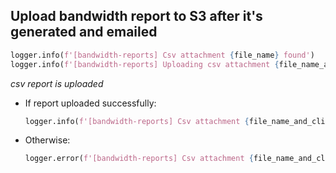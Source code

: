 ## Upload bandwidth report to S3 after it's generated and emailed

```python
logger.info(f'[bandwidth-reports] Csv attachment {file_name} found')
logger.info(f'[bandwidth-reports] Uploading csv attachment {file_name_and_client_id} to S3')
```

_csv report is uploaded_

* If report uploaded successfully:
  ```python
  logger.info(f'[bandwidth-reports] Csv attachment {file_name_and_client_id} sent to S3')
  ```
* Otherwise:
  ```python
  logger.error(f'[bandwidth-reports] Csv attachment {file_name_and_client_id} not sent to S3')
  ```
